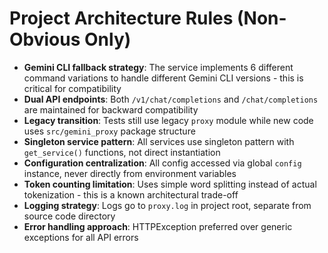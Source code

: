 # Project Architecture Rules (Non-Obvious Only)

- **Gemini CLI fallback strategy**: The service implements 6 different command variations to handle different Gemini CLI versions - this is critical for compatibility
- **Dual API endpoints**: Both `/v1/chat/completions` and `/chat/completions` are maintained for backward compatibility
- **Legacy transition**: Tests still use legacy `proxy` module while new code uses `src/gemini_proxy` package structure
- **Singleton service pattern**: All services use singleton pattern with `get_service()` functions, not direct instantiation
- **Configuration centralization**: All config accessed via global `config` instance, never directly from environment variables
- **Token counting limitation**: Uses simple word splitting instead of actual tokenization - this is a known architectural trade-off
- **Logging strategy**: Logs go to `proxy.log` in project root, separate from source code directory
- **Error handling approach**: HTTPException preferred over generic exceptions for all API errors